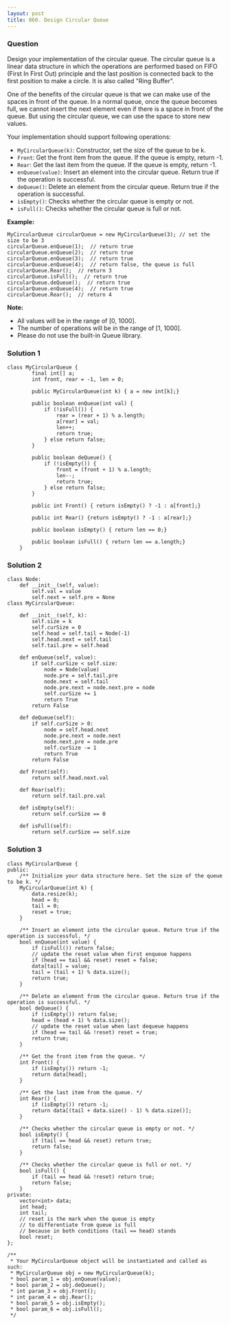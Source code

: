 ```yaml
---
layout: post
title: 860. Design Circular Queue
---
```

### Question
Design your implementation of the circular queue. The circular queue is a
linear data structure in which the operations are performed based on FIFO
(First In First Out) principle and the last position is connected back to the
first position to make a circle. It is also called "Ring Buffer".

One of the benefits of the circular queue is that we can make use of the
spaces in front of the queue. In a normal queue, once the queue becomes full,
we cannot insert the next element even if there is a space in front of the
queue. But using the circular queue, we can use the space to store new values.

Your implementation should support following operations:

  * `MyCircularQueue(k)`: Constructor, set the size of the queue to be k.
  * `Front`: Get the front item from the queue. If the queue is empty, return -1.
  * `Rear`: Get the last item from the queue. If the queue is empty, return -1.
  * `enQueue(value)`: Insert an element into the circular queue. Return true if the operation is successful.
  * `deQueue()`: Delete an element from the circular queue. Return true if the operation is successful.
  * `isEmpty()`: Checks whether the circular queue is empty or not.
  * `isFull()`: Checks whether the circular queue is full or not.



 **Example:**

    
    
    MyCircularQueue circularQueue = new MyCircularQueue(3); // set the size to be 3
    circularQueue.enQueue(1);  // return true
    circularQueue.enQueue(2);  // return true
    circularQueue.enQueue(3);  // return true
    circularQueue.enQueue(4);  // return false, the queue is full
    circularQueue.Rear();  // return 3
    circularQueue.isFull();  // return true
    circularQueue.deQueue();  // return true
    circularQueue.enQueue(4);  // return true
    circularQueue.Rear();  // return 4
    



 **Note:**

  * All values will be in the range of [0, 1000].
  * The number of operations will be in the range of [1, 1000].
  * Please do not use the built-in Queue library.

### Solution 1
    
    
    class MyCircularQueue {
            final int[] a;
            int front, rear = -1, len = 0;
    
            public MyCircularQueue(int k) { a = new int[k];}
    
            public boolean enQueue(int val) {
                if (!isFull()) {
                    rear = (rear + 1) % a.length;
                    a[rear] = val;
                    len++;
                    return true;
                } else return false;
            }
    
            public boolean deQueue() {
                if (!isEmpty()) {
                    front = (front + 1) % a.length;
                    len--;
                    return true;
                } else return false;
            }
    
            public int Front() { return isEmpty() ? -1 : a[front];}
    
            public int Rear() {return isEmpty() ? -1 : a[rear];}
    
            public boolean isEmpty() { return len == 0;}
    
            public boolean isFull() { return len == a.length;}
        }


### Solution 2
    
    
    class Node:
        def __init__(self, value):
            self.val = value
            self.next = self.pre = None
    class MyCircularQueue:
    
        def __init__(self, k):
            self.size = k
            self.curSize = 0
            self.head = self.tail = Node(-1)
            self.head.next = self.tail
            self.tail.pre = self.head
    
        def enQueue(self, value):
            if self.curSize < self.size:
                node = Node(value)
                node.pre = self.tail.pre
                node.next = self.tail
                node.pre.next = node.next.pre = node
                self.curSize += 1
                return True
            return False
    
        def deQueue(self):
            if self.curSize > 0:
                node = self.head.next
                node.pre.next = node.next
                node.next.pre = node.pre
                self.curSize -= 1
                return True
            return False
    
        def Front(self):
            return self.head.next.val
    
        def Rear(self):
            return self.tail.pre.val
    
        def isEmpty(self):
            return self.curSize == 0
    
        def isFull(self):
            return self.curSize == self.size
    


### Solution 3
    
    
    class MyCircularQueue {
    public:
        /** Initialize your data structure here. Set the size of the queue to be k. */
        MyCircularQueue(int k) {
            data.resize(k);
            head = 0;
            tail = 0;
            reset = true;
        }
        
        /** Insert an element into the circular queue. Return true if the operation is successful. */
        bool enQueue(int value) {
            if (isFull()) return false;
            // update the reset value when first enqueue happens
            if (head == tail && reset) reset = false;
            data[tail] = value;
            tail = (tail + 1) % data.size();
            return true;
        }
        
        /** Delete an element from the circular queue. Return true if the operation is successful. */
        bool deQueue() {
            if (isEmpty()) return false;
            head = (head + 1) % data.size();
            // update the reset value when last dequeue happens
            if (head == tail && !reset) reset = true; 
            return true;
        }
        
        /** Get the front item from the queue. */
        int Front() {
            if (isEmpty()) return -1;
            return data[head];
        }
        
        /** Get the last item from the queue. */
        int Rear() {
            if (isEmpty()) return -1;
            return data[(tail + data.size() - 1) % data.size()];
        }
        
        /** Checks whether the circular queue is empty or not. */
        bool isEmpty() {
            if (tail == head && reset) return true;
            return false;
        }
        
        /** Checks whether the circular queue is full or not. */
        bool isFull() {
            if (tail == head && !reset) return true;
            return false;
        }
    private:
        vector<int> data;
        int head;
        int tail;
        // reset is the mark when the queue is empty
        // to differentiate from queue is full
        // because in both conditions (tail == head) stands
        bool reset;
    };
    
    /**
     * Your MyCircularQueue object will be instantiated and called as such:
     * MyCircularQueue obj = new MyCircularQueue(k);
     * bool param_1 = obj.enQueue(value);
     * bool param_2 = obj.deQueue();
     * int param_3 = obj.Front();
     * int param_4 = obj.Rear();
     * bool param_5 = obj.isEmpty();
     * bool param_6 = obj.isFull();
     */



